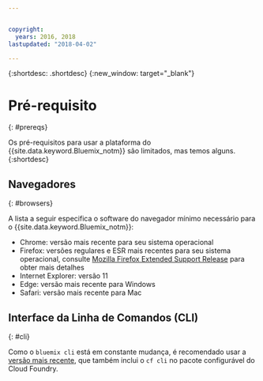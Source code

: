 ```yaml
---


copyright:
  years: 2016, 2018
lastupdated: "2018-04-02"

---
```


{:shortdesc: .shortdesc}
{:new_window: target="_blank"}

# Pré-requisito
{: #prereqs}

Os pré-requisitos para usar a plataforma do {{site.data.keyword.Bluemix_notm}} são limitados, mas temos alguns.
{:shortdesc}

## Navegadores
{: #browsers}

A lista a seguir especifica o software do navegador mínimo necessário para o {{site.data.keyword.Bluemix_notm}}:

 * Chrome: versão mais recente para seu sistema operacional
 * Firefox: versões regulares e ESR mais recentes para seu sistema operacional, consulte [Mozilla Firefox Extended Support Release](https://www.mozilla.org/firefox/organizations/) para obter mais detalhes
 * Internet Explorer: versão 11
 * Edge: versão mais recente para Windows
 * Safari: versão mais recente para Mac

## Interface da Linha de Comandos (CLI)
{: #cli}

Como o `bluemix cli` está em constante mudança, é recomendado usar a
[versão mais recente](/docs/cli/reference/bluemix_cli/all_versions.html), que também
inclui o `cf cli` no pacote configurável do Cloud Foundry. 

